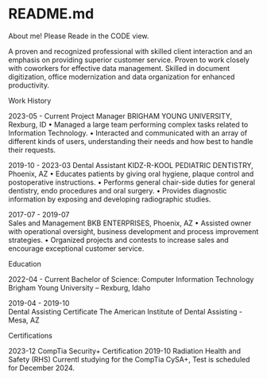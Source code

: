 # README.md
About me! Please Reade in the CODE view.

A proven and recognized professional with skilled client interaction and an emphasis on providing superior customer service. Proven to work closely with coworkers for effective data management. Skilled in document digitization, office modernization and data organization for enhanced productivity.
 
Work History
 
2023-05 - Current
Project Manager
BRIGHAM YOUNG UNIVERSITY, Rexburg, ID
• Managed a large team performing complex tasks related to Information Technology.
• Interacted and communicated with an array of different kinds of users, understanding their needs and how best to handle their requests.

2019-10 - 2023-03
Dental Assistant
KIDZ-R-KOOL PEDIATRIC DENTISTRY, Phoenix, AZ
• Educates patients by giving oral hygiene, plaque control and postoperative instructions.
• Performs general chair-side duties for general dentistry, endo procedures and oral surgery.
• Provides diagnostic information by exposing and developing radiographic studies.

2017-07 - 2019-07	 	
Sales and Management
BKB ENTERPRISES, Phoenix, AZ
• Assisted owner with operational oversight, business development and process improvement strategies.
• Organized projects and contests to increase sales and encourage exceptional customer service.


Education
 
2022-04 - Current
Bachelor of Science: Computer Information Technology
Brigham Young University – Rexburg, Idaho

2019-04 - 2019-10	 	
Dental Assisting Certificate 
The American Institute of Dental Assisting - Mesa, AZ 
 
Certifications
 
2023-12 CompTia Security+ Certification
2019-10	Radiation Health and Safety (RHS)
Currentl studying for the CompTia CySA+, Test is scheduled for December 2024.	

